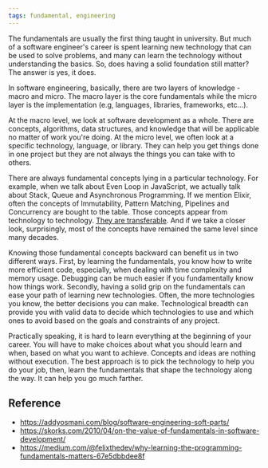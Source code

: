 ```yaml
---
tags: fundamental, engineering
---
```


The fundamentals are usually the first thing taught in university. But much of a software engineer's career is spent learning new technology that can be used to solve problems, and many can learn the technology without understanding the basics. So, does having a solid foundation still matter? The answer is yes, it does.

In software engineering, basically, there are two layers of knowledge - macro and micro. The macro layer is the core fundamentals while the micro layer is the implementation (e.g, languages, libraries, frameworks, etc...).

At the macro level, we look at software development as a whole. There are concepts, algorithms, data structures, and knowledge that will be applicable no matter of work you're doing. At the micro level, we often look at a specific technology, language, or library. They can help you get things done in one project but they are not always the things you can take with to others.

There are always fundamental concepts lying in a particular technology. For example, when we talk about Even Loop in JavaScript, we actually talk about Stack, Queue and Asynchronous Programming. If we mention Elixir, often the concepts of Immutability, Pattern Matching, Pipelines and Concurrency are bought to the table. Those concepts appear from technology to technology. [They are transferable](https://medium.com/@felixthedev/why-learning-the-programming-fundamentals-matters-67e5dbbdee8f#eb9f). And if we take a closer look, surprisingly, most of the concepts have remained the same level since many decades.

Knowing those fundamental concepts backward can benefit us in two different ways. First, by learning the fundamentals, you know how to write more efficient code, especially, when dealing with time complexity and memory usage. Debugging can be much easier if you fundamentally know how things work. Secondly, having a solid grip on the fundamentals can ease your path of learning new technologies. Often, the more technologies you know, the better decisions you can make. Technological breadth can provide you with valid data to decide which technologies to use and which ones to avoid based on the goals and constraints of any project.

Practically speaking, it is hard to learn everything at the beginning of your career. You will have to make choices about what you should learn and when, based on what you want to achieve. Concepts and ideas are nothing without execution. The best approach is to pick the technology to help you do your job, then, learn the fundamentals that shape the technology along the way. It can help you go much farther.

## Reference

- https://addyosmani.com/blog/software-engineering-soft-parts/
- https://skorks.com/2010/04/on-the-value-of-fundamentals-in-software-development/
- https://medium.com/@felixthedev/why-learning-the-programming-fundamentals-matters-67e5dbbdee8f

